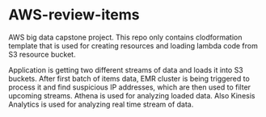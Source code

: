 # AWS-review-items

AWS big data capstone project. This repo only contains clodformation template that is used for creating resources and loading lambda code from S3 resource bucket.

Application is getting two different streams of data and loads it into S3 buckets. After first batch of items data, EMR cluster is being triggered to process it and find suspicious IP addresses, which are then used to filter upcoming streams. Athena is used for analyzing loaded data. Also Kinesis Analytics is used for analyzing real time stream of data.
